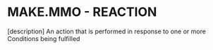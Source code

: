 # MAKE.MMO - REACTION

[description]
An action that is performed in response to one or more Conditions being fulfilled
